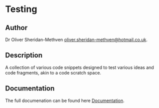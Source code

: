 # Testing

## Author

Dr Oliver Sheridan-Methven 
[oliver.sheridan-methven@hotmail.co.uk](mailto:oliver.sheridan-methven@hotmail.co.uk).

## Description

A collection of various code snippets designed to 
test various ideas and code fragments, akin to a code scratch
space. 

## Documentation 

The full documenation can be found here [Documentation](https://oliversheridanmethven.github.io/testing/).
